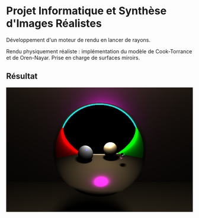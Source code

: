 
# Projet Informatique et Synthèse d'Images Réalistes

Développement d'un moteur de rendu en lancer de rayons. 

Rendu physiquement réaliste : implémentation du modèle de Cook-Torrance et de Oren-Nayar. 
Prise en charge de surfaces miroirs.

## Résultat 

<img src="Resultat.jpg"/>

